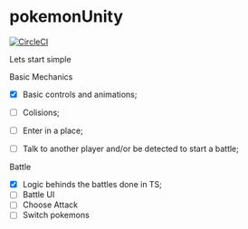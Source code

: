 # pokemonUnity

[![CircleCI](https://img.shields.io/badge/version-0.0.1-blue)]()

Lets start simple

Basic Mechanics 

- [x] Basic controls and animations;
- [ ] Colisions;
- [ ] Enter in a place;
- [ ] Talk to another player and/or be detected to start a battle;


Battle

- [x] Logic behinds the battles done in TS;
- [ ] Battle UI
- [ ] Choose Attack
- [ ] Switch pokemons

